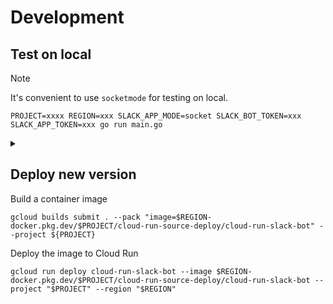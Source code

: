 # Development

## Test on local

> [!NOTE]
> It's convenient to use `socketmode` for testing on local.


```
PROJECT=xxxx REGION=xxx SLACK_APP_MODE=socket SLACK_BOT_TOKEN=xxx SLACK_APP_TOKEN=xxx go run main.go
```

<details><summary></summary>

To check `http` mode (TODO):

```
curl -H 'Content-Type: application/json' -X POST -d '{"type": "event_callback", "event": {"type": "app_mention", "user": "xx", "reaction": "memo", "item_user": "xx", "item": {"type": "message", "channel": "CHANNEL", "ts": "1701919197.246629"}, "event_ts": "1704502151.000000"}}' localhost:8080/slack/events
```

</details>


## Deploy new version

Build a container image

```
gcloud builds submit . --pack "image=$REGION-docker.pkg.dev/$PROJECT/cloud-run-source-deploy/cloud-run-slack-bot" --project ${PROJECT}
```

Deploy the image to Cloud Run

```
gcloud run deploy cloud-run-slack-bot --image $REGION-docker.pkg.dev/$PROJECT/cloud-run-source-deploy/cloud-run-slack-bot --project "$PROJECT" --region "$REGION"
```

